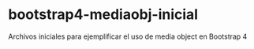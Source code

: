 # bootstrap4-mediaobj-inicial
Archivos iniciales para ejemplificar el uso de media object en Bootstrap 4
